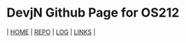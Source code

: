 # DevjN Github Page for OS212

| [HOME]()  | [REPO](https://github.com/muhammadevin/os212)  | [LOG](/TXT/mylog.txt) | [LINKS](LINKS) |
